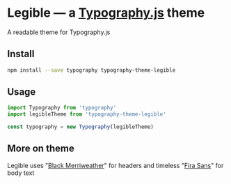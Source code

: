 # Legible — a <a href='https://github.com/kyleamathews/typography.js'>Typography.js</a> theme

A readable theme for Typography.js

## Install
```bash
npm install --save typography typography-theme-legible
```
## Usage
```javascript
import Typography from 'typography'
import legibleTheme from 'typography-theme-legible'

const typography = new Typography(legibleTheme)
```
## More on theme

Legible uses "<a href='https://fonts.google.com/specimen/Merriweather'>Black Merriweather</a>" for headers and timeless "<a href='https://fonts.google.com/specimen/Fira+Sans'>Fira Sans</a>" for body text
